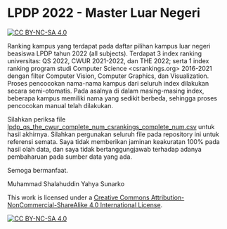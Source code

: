 # LPDP 2022 - Master Luar Negeri
[![CC BY-NC-SA 4.0][cc-by-nc-sa-shield]][cc-by-nc-sa]

Ranking kampus yang terdapat pada daftar pilihan kampus luar negeri beasiswa LPDP tahun 2022 (all subjects).
Terdapat 3 index ranking universitas: QS 2022, CWUR 2021-2022, dan THE 2022; serta 1 index ranking program studi Computer Science <csrankings.org> 2016-2021 dengan filter Computer Vision, Computer Graphics, dan Visualization.
Proses pencocokan nama-nama kampus dari seluruh index dilakukan secara semi-otomatis. Pada asalnya di dalam masing-masing index, beberapa kampus memiliki nama yang sedikit berbeda, sehingga proses pencocokan manual telah dilakukan.

Silahkan periksa file [lpdp_qs_the_cwur_complete_num_csrankings_complete_num.csv](./lpdp_qs_the_cwur_complete_num_csrankings_complete_num.csv) untuk hasil akhirnya.
Silahkan pergunakan seluruh file pada repository ini untuk referensi semata. Saya tidak memberikan jaminan keakuratan 100% pada hasil olah data, dan saya tidak bertanggungjawab terhadap adanya pembaharuan pada sumber data yang ada.

Semoga bermanfaat.

Muhammad Shalahuddin Yahya Sunarko

This work is licensed under a
[Creative Commons Attribution-NonCommercial-ShareAlike 4.0 International License][cc-by-nc-sa].

[![CC BY-NC-SA 4.0][cc-by-nc-sa-image]][cc-by-nc-sa]

[cc-by-nc-sa]: http://creativecommons.org/licenses/by-nc-sa/4.0/
[cc-by-nc-sa-image]: https://licensebuttons.net/l/by-nc-sa/4.0/88x31.png
[cc-by-nc-sa-shield]: https://img.shields.io/badge/License-CC%20BY--NC--SA%204.0-lightgrey.svg